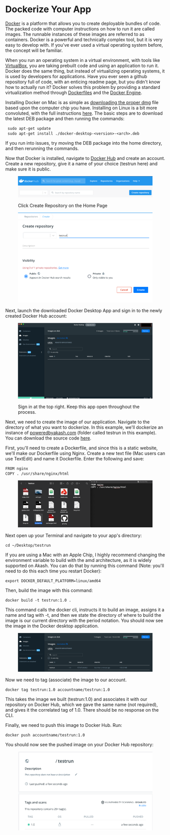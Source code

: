# Dockerize Your App

[Docker](https://docs.docker.com/get-started/overview/) is a platform that allows you to create deployable bundles of code. The packed code with computer instructions on how to run it are called images. The runnable instances of these images are referred to as containers. Docker is a powerful and technically complex tool, but it is very easy to develop with. If you've ever used a virtual operating system before, the concept will be familiar.

When you run an operating system in a virtual environment, with tools like [VirtualBox](https://www.virtualbox.org/), you are taking prebuilt code and using an application to run it. Docker does the same thing, but instead of virtualizing operating systems, it is used by developers for applications. Have you ever seen a github repository full of code, with an enticing readme page, but you didn't know how to actually run it? Docker solves this problem by providing a standard virtualization method through [Dockerfiles](https://docs.docker.com/develop/develop-images/dockerfile\_best-practices/) and the [Docker Engine](https://docs.docker.com/engine/).

Installing Docker on Mac is as simple as [downloading the proper dmg](https://docs.docker.com/desktop/install/mac-install/) file based upon the computer chip you have. Installing on Linux is a bit more convoluted, with the full instructions [here](https://docs.docker.com/desktop/install/ubuntu/). The basic steps are to download the latest DEB package and then running the commands:

```
 sudo apt-get update
 sudo apt-get install ./docker-desktop-<version>-<arch>.deb
```

If you run into issues, try moving the DEB package into the home directory, and then rerunning the commands.

Now that Docker is installed, navigate to [Docker Hub](https://hub.docker.com/) and create an account. Create a new repository, give it a name of your choice (testrun here) and make sure it is public.

<figure><img src="../../.gitbook/assets/Screen Shot 2022-09-02 at 6.52.00 PM.png" alt=""><figcaption><p>Click Create Repository on the Home Page</p></figcaption></figure>

<figure><img src="../../.gitbook/assets/Screen Shot 2022-09-02 at 6.52.12 PM (1).png" alt=""><figcaption></figcaption></figure>

Next, launch the downloaded Docker Desktop App and sign in to the newly created Docker Hub account:

<figure><img src="../../.gitbook/assets/Screen Shot 2022-09-02 at 6.33.28 PM (1).png" alt=""><figcaption><p>Sign in at the top right. Keep this app open throughout the process.</p></figcaption></figure>

Next, we need to create the image of our application. Navigate to the directory of what you want to dockerize. In this example, we'll dockerize an instance of [poweredbyakash.com](https://poweredbyakash.com/) (folder called testrun in this example). You can download the source code [here](https://github.com/tacolopo/poweredbyakash).

First, you'll need to create a Dockerfile, and since this is a static website, we'll make our Dockerfile using Nginx. Create a new text file (Mac users can use TextEdit) and name it Dockerfile. Enter the following and save:

```
FROM nginx
COPY . /usr/share/nginx/html
```

<figure><img src="../../.gitbook/assets/Screen Shot 2022-09-02 at 6.45.23 PM.png" alt=""><figcaption></figcaption></figure>

Next open up your Terminal and navigate to your app's directory:

```
cd ~/Desktop/testrun
```

If you are using a Mac with an Apple Chip, I highly recommend changing the environment variable to build with the amd architecture, as it is widely supported on Akash. You can do that by running this command (Note: you'll need to do this each time you restart Docker):

```
export DOCKER_DEFAULT_PLATFORM=linux/amd64  
```

Then, build the image with this command:

```
docker build -t testrun:1.0 .
```

This command calls the docker cli, instructs it to build an image, assigns it a name and tag with -t, and then we state the directory of where to build the image is our current directory with the period notation. You should now see the image in the Docker desktop application.&#x20;

<figure><img src="../../.gitbook/assets/Screen Shot 2022-09-02 at 6.59.00 PM.png" alt=""><figcaption></figcaption></figure>

Now we need to tag (associate) the image to our account.

```
docker tag testrun:1.0 accountname/testrun:1.0
```

This takes the image we built (testrun:1.0) and associates it with our repository on Docker Hub, which we gave the same name (not required), and gives it the correlated tag of 1.0. There should be no response on the CLI.

Finally, we need to push this image to Docker Hub. Run:

```
docker push accountname/testrun:1.0
```

You should now see the pushed image on your Docker Hub repository:

<figure><img src="../../.gitbook/assets/Screen Shot 2022-09-02 at 7.07.02 PM (1).png" alt=""><figcaption></figcaption></figure>
